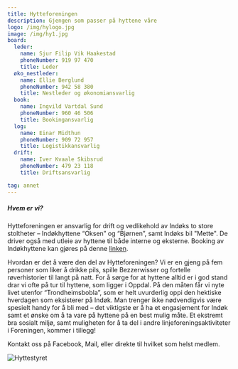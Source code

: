 ```yaml
---
title: Hytteforeningen
description: Gjengen som passer på hyttene våre
logo: /img/hylogo.jpg
image: /img/hy1.jpg
board:
  leder:
    name: Sjur Filip Vik Haakestad
    phoneNumber: 919 97 470
    title: Leder
  øko_nestleder:
    name: Ellie Berglund
    phoneNumber: 942 58 380
    title: Nestleder og økonomiansvarlig
  book:
    name: Ingvild Vartdal Sund
    phoneNumber: 960 46 506
    title: Bookingansvarlig
  log:
    name: Einar Midthun
    phoneNumber: 909 72 957
    title: Logistikkansvarlig
  drift:
    name: Iver Kvaale Skibsrud
    phoneNumber: 479 23 118
    title: Driftsansvarlig

tag: annet
---
```


##### Hvem er vi?

Hytteforeningen er ansvarlig for drift og vedlikehold av Indøks to store stoltheter – Indøkhyttene “Oksen” og “Bjørnen”, samt Indøks bil "Mette". De driver også med utleie av hyttene til både interne og eksterne. Booking av Indøkhyttene kan gjøres på denne [linken](https://www.indokntnu.no/cabins).

Hvordan er det å være den del av Hytteforeningen? Vi er en gjeng på fem personer som liker å drikke pils, spille Bezzerwisser og fortelle røverhistorier til langt på natt. For å sørge for at hyttene alltid er i god stand drar vi ofte på tur til hyttene, som ligger i Oppdal. På den måten får vi nyte livet utenfor “Trondheimsbobla”, som er helt uvurderlig oppi den hektiske hverdagen som eksisterer på Indøk. Man trenger ikke nødvendigvis være spesielt handy for å bli med – det viktigste er å ha et engasjement for Indøk samt et ønske om å ta vare på hyttene på en best mulig måte. Et ekstremt bra sosialt miljø, samt muligheten for å ta del i andre linjeforeningsaktiviteter i Foreningen, kommer i tillegg!

Kontakt oss på Facebook, Mail, eller direkte til hvilket som helst medlem.

![Hyttestyret](/img/hy2.jpg)

